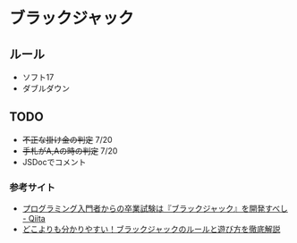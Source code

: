 # ブラックジャック
## ルール
* ソフト17
* ダブルダウン
## TODO
* ~~不正な掛け金の判定~~ 7/20
* ~~手札がA,Aの時の判定~~ 7/20
* JSDocでコメント
### 参考サイト
* [プログラミング入門者からの卒業試験は『ブラックジャック』を開発すべし - Qiita](https://qiita.com/hirossyi73/items/cf8648c31898216312e5)
* [どこよりも分かりやすい！ブラックジャックのルールと遊び方を徹底解説](https://www.lvtaizen.com/8980/)
　